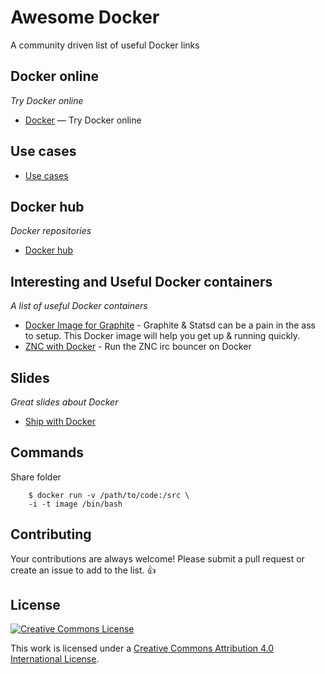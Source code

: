 Awesome Docker
==============

A community driven list of useful Docker links


## Docker online

*Try Docker online*

* [Docker](https://www.docker.com/tryit/) — Try Docker online


## Use cases

* [Use cases](https://www.docker.com/resources/usecases/) 


## Docker hub

*Docker repositories*

* [Docker hub](https://registry.hub.docker.com/)


## Interesting and Useful Docker containers

*A list of useful Docker containers* 

* [Docker Image for Graphite](https://github.com/hopsoft/docker-graphite-statsd) - Graphite & Statsd can be a pain in the ass to setup. This Docker image will help you get up & running quickly.
* [ZNC with Docker](https://github.com/shykes/docker-znc) - Run the ZNC irc bouncer on Docker 

## Slides

*Great slides about Docker*

* [Ship with Docker](https://speakerdeck.com/slok/ship-it-with-docker)

## Commands

Share folder
```shell
    $ docker run -v /path/to/code:/src \
    -i -t image /bin/bash
```

## Contributing

Your contributions are always welcome! Please submit a pull request or create an issue to add to the list. :thumbsup:


## License

[![Creative Commons License](http://i.creativecommons.org/l/by/4.0/88x31.png)](http://creativecommons.org/licenses/by/4.0/)

This work is licensed under a [Creative Commons Attribution 4.0 International License](http://creativecommons.org/licenses/by/4.0/).

